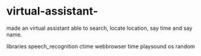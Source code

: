 # virtual-assistant-
made an virtual assistant able to search, locate location, say time and say name.

libraries
speech_recognition
ctime
webbrowser
time
playsound
os
random


